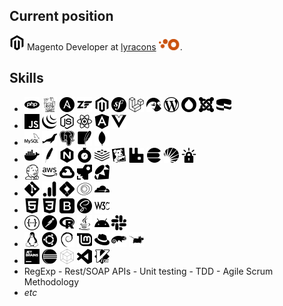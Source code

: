 ## Current position

<img alt="Magento" title="Magento" width="24px" src="https://raw.githubusercontent.com/lc-mayoul/lc-mayoul/master/img/magento.svg"/> Magento Developer at [lyracons](https://github.com/lyracons) <a href="https://www.lyracons.com/" target="_blank"><img title="Lyracons SA" alt="Lyracons SA" height="18px" src="https://raw.githubusercontent.com/lc-mayoul/lc-mayoul/master/img/lyracons-logo.png" /></a>.

## Skills

+ <img alt="PHP" title="PHP" width="24px" src="https://raw.githubusercontent.com/lc-mayoul/lc-mayoul/master/img/php.svg"/>
  <img alt="Composer" title="Composer" width="24px" src="https://raw.githubusercontent.com/lc-mayoul/lc-mayoul/master/img/composer.svg"/>
  <img alt="Ansible" title="Ansible" width="24px" src="https://raw.githubusercontent.com/lc-mayoul/lc-mayoul/master/img/ansible.svg"/>
  <img alt="Zend Framework" title="Zend Framework" width="24px" src="https://raw.githubusercontent.com/lc-mayoul/lc-mayoul/master/img/zendframework.svg"/>
  <img alt="Magento" title="Magento" width="24px" src="https://raw.githubusercontent.com/lc-mayoul/lc-mayoul/master/img/magento.svg"/>
  <img alt="Symfony" title="Symfony" width="24px" src="https://raw.githubusercontent.com/lc-mayoul/lc-mayoul/master/img/symfony.svg"/>
  <img alt="laravel" title="laravel" width="24px" src="https://raw.githubusercontent.com/lc-mayoul/lc-mayoul/master/img/laravel.svg"/>
  <img alt="Prestashop" title="Prestashop" width="24px" src="https://raw.githubusercontent.com/lc-mayoul/lc-mayoul/master/img/prestashop.svg"/>
  <img alt="Wordpress" title="Wordpress" width="24px" src="https://raw.githubusercontent.com/lc-mayoul/lc-mayoul/master/img/wordpress.svg"/>
  <img alt="Drupal" title="Drupal" width="24px" src="https://raw.githubusercontent.com/lc-mayoul/lc-mayoul/master/img/drupal.svg"/>
  <img alt="Joomla" title="Joomla" width="24px" src="https://raw.githubusercontent.com/lc-mayoul/lc-mayoul/master/img/joomla.svg"/>
  <img alt="cakephp" title="cakephp" width="24px" src="https://raw.githubusercontent.com/lc-mayoul/lc-mayoul/master/img/cakephp.svg"/> 
+ <img alt="javascript" title="javascript" width="24px" src="https://raw.githubusercontent.com/lc-mayoul/lc-mayoul/master/img/javascript.svg"/>
  <img alt="jQuery" title="jQuery" width="24px" src="https://raw.githubusercontent.com/lc-mayoul/lc-mayoul/master/img/jquery.svg"/>
  <img alt="Node JS" title="Node JS" width="24px" src="https://raw.githubusercontent.com/lc-mayoul/lc-mayoul/master/img/node-dot-js.svg"/>
  <img alt="React JS" title="React JS" width="24px" src="https://raw.githubusercontent.com/lc-mayoul/lc-mayoul/master/img/react.svg"/>
  <img alt="Angular" title="Angular" width="24px" src="https://raw.githubusercontent.com/lc-mayoul/lc-mayoul/master/img/angular.svg"/>
  <img alt="Vue JS" title="Vue JS" width="24px" src="https://raw.githubusercontent.com/lc-mayoul/lc-mayoul/master/img/vue-dot-js.svg"/>
+ <img alt="MySQL" title="MySQL" width="24px" src="https://raw.githubusercontent.com/lc-mayoul/lc-mayoul/master/img/mysql.svg"/>
  <img alt="MariaDB" title="MariaDB" width="24px" src="https://raw.githubusercontent.com/lc-mayoul/lc-mayoul/master/img/mariadb.svg"/>
  <img alt="PostgreSQL" title="PostgreSQL" width="24px" src="https://raw.githubusercontent.com/lc-mayoul/lc-mayoul/master/img/postgresql.svg"/>
  <img alt="SQLite" title="SQLite" width="24px" src="https://raw.githubusercontent.com/lc-mayoul/lc-mayoul/master/img/sqlite.svg"/>
  <img alt="Mongo DB" title="Mongo DB" width="24px" src="https://raw.githubusercontent.com/lc-mayoul/lc-mayoul/master/img/mongodb.svg"/>
+ <img alt="Docker" title="Docker" width="24px" src="https://raw.githubusercontent.com/lc-mayoul/lc-mayoul/master/img/docker.svg"/>
  <img alt="Apache" title="Apache" width="24px" src="https://raw.githubusercontent.com/lc-mayoul/lc-mayoul/master/img/apache.svg"/>
  <img alt="NGINX" title="NGINX" width="24px" src="https://raw.githubusercontent.com/lc-mayoul/lc-mayoul/master/img/nginx.svg"/>
  <img alt="fastly" title="fastly" width="24px" src="https://raw.githubusercontent.com/lc-mayoul/lc-mayoul/master/img/fastly.svg"/>
  <img alt="redis" title="redis" width="24px" src="https://raw.githubusercontent.com/lc-mayoul/lc-mayoul/master/img/redis.svg"/>
  <img alt="datadog" title="datadog" width="24px" src="https://raw.githubusercontent.com/lc-mayoul/lc-mayoul/master/img/datadog.svg"/>
  <img alt="Rabbit" title="Rabbit" width="24px" src="https://raw.githubusercontent.com/lc-mayoul/lc-mayoul/master/img/rabbitmq.svg"/>
  <img alt="Elastic Search" title="Elastic Search" width="24px" src="https://raw.githubusercontent.com/lc-mayoul/lc-mayoul/master/img/elasticsearch.svg"/>
  <img alt="SolR" title="SolR" width="24px" src="https://raw.githubusercontent.com/lc-mayoul/lc-mayoul/master/img/apachesolr.svg"/>
  <img alt="Let's Encrypt" title="Let's Encrypt" width="24px" src="https://raw.githubusercontent.com/lc-mayoul/lc-mayoul/master/img/letsencrypt.svg"/>
+ <img alt="Jenkins" title="Jenkins" width="24px" src="https://raw.githubusercontent.com/lc-mayoul/lc-mayoul/master/img/jenkins.svg"/>
  <img alt="AWS" title="AWS" width="24px" src="https://raw.githubusercontent.com/lc-mayoul/lc-mayoul/master/img/amazonaws.svg"/>
  <img alt="Google Cloud" title="Google Cloud" width="24px" src="https://raw.githubusercontent.com/lc-mayoul/lc-mayoul/master/img/googlecloud.svg"/>
  <img alt="" title="" width="24px" src="https://raw.githubusercontent.com/lc-mayoul/lc-mayoul/master/img/azurepipelines.svg"/>
  <img alt="Ruby" title="Ruby" width="24px" src="https://raw.githubusercontent.com/lc-mayoul/lc-mayoul/master/img/ruby.svg"/>
+ <img alt="Git" title="Git" width="24px" src="https://raw.githubusercontent.com/lc-mayoul/lc-mayoul/master/img/git.svg"/>
  <img alt="Google UA" title="Google UA" width="24px" src="https://raw.githubusercontent.com/lc-mayoul/lc-mayoul/master/img/googleanalytics.svg"/>
  <img alt="GTM" title="GTM" width="24px" src="https://raw.githubusercontent.com/lc-mayoul/lc-mayoul/master/img/googletagmanager.svg"/>
  <img alt="New Relic" title="New Relic" width="24px" src="https://raw.githubusercontent.com/lc-mayoul/lc-mayoul/master/img/newrelic.svg"/>
  <img alt="Cloudflare" title="Cloudflare" width="24px" src="https://raw.githubusercontent.com/lc-mayoul/lc-mayoul/master/img/cloudflare.svg"/>
+ <img alt="HTML" title="HTML" width="24px" src="https://raw.githubusercontent.com/lc-mayoul/lc-mayoul/master/img/html5.svg"/>
  <img alt="CSS" title="CSS" width="24px" src="https://raw.githubusercontent.com/lc-mayoul/lc-mayoul/master/img/css3.svg"/>
  <img alt="Bootstrap" title="Bootstrap" width="24px" src="https://raw.githubusercontent.com/lc-mayoul/lc-mayoul/master/img/bootstrap.svg"/>
  <img alt="Sass" title="Sass" width="24px" src="https://raw.githubusercontent.com/lc-mayoul/lc-mayoul/master/img/sass.svg"/>
  <img alt="W3C" title="W3C" width="24px" src="https://raw.githubusercontent.com/lc-mayoul/lc-mayoul/master/img/w3c.svg"/>
+ <img alt="Swagger" title="Swagger" width="24px" src="https://raw.githubusercontent.com/lc-mayoul/lc-mayoul/master/img/swagger.svg"/>
  <img alt="Postman" title="Postman" width="24px" src="https://raw.githubusercontent.com/lc-mayoul/lc-mayoul/master/img/postman.svg"/>
  <img alt="" title="" width="24px" src="https://raw.githubusercontent.com/lc-mayoul/lc-mayoul/master/img/r.svg"/>
  <img alt="" title="" width="24px" src="https://raw.githubusercontent.com/lc-mayoul/lc-mayoul/master/img/java.svg"/>
  <img alt="" title="" width="24px" src="https://raw.githubusercontent.com/lc-mayoul/lc-mayoul/master/img/android.svg"/>
  <img alt="Slack" title="Slack" width="24px" src="https://raw.githubusercontent.com/lc-mayoul/lc-mayoul/master/img/slack.svg"/>
+ <img alt="linux" title="linux" width="24px" src="https://raw.githubusercontent.com/lc-mayoul/lc-mayoul/master/img/linux.svg"/>
  <img alt="ubuntu" title="ubuntu" width="24px" src="https://raw.githubusercontent.com/lc-mayoul/lc-mayoul/master/img/ubuntu.svg"/>
  <img alt="debian" title="debian" width="24px" src="https://raw.githubusercontent.com/lc-mayoul/lc-mayoul/master/img/debian.svg"/>
  <img alt="Linux Mint" title="Linux Mint" width="24px" src="https://raw.githubusercontent.com/lc-mayoul/lc-mayoul/master/img/linuxmint.svg"/>
  <img alt="redhat" title="redhat" width="24px" src="https://raw.githubusercontent.com/lc-mayoul/lc-mayoul/master/img/redhat.svg"/>
  <img alt="Suse" title="Suse" width="24px" src="https://raw.githubusercontent.com/lc-mayoul/lc-mayoul/master/img/opensuse.svg"/>
  <img alt="xfce" title="xfce" width="24px" src="https://raw.githubusercontent.com/lc-mayoul/lc-mayoul/master/img/xfce.svg"/>
+ <img alt="JetBrains" title="JetBrains" width="24px" src="https://raw.githubusercontent.com/lc-mayoul/lc-mayoul/master/img/jetbrains.svg"/>
  <img alt="Eclipse" title="Eclipse" width="24px" src="https://raw.githubusercontent.com/lc-mayoul/lc-mayoul/master/img/eclipseide.svg"/>
  <img alt="Netbeans" title="Netbeans" width="24px" src="https://raw.githubusercontent.com/lc-mayoul/lc-mayoul/master/img/apachenetbeanside.svg"/>
  <img alt="Visual Code" title="Visual Code" width="24px" src="https://raw.githubusercontent.com/lc-mayoul/lc-mayoul/master/img/visualstudiocode.svg"/>
  <img alt="" title="" width="24px" src="https://raw.githubusercontent.com/lc-mayoul/lc-mayoul/master/img/vim.svg"/>
+ RegExp - Rest/SOAP APIs - Unit testing - TDD - Agile Scrum Methodology
+ _etc_
